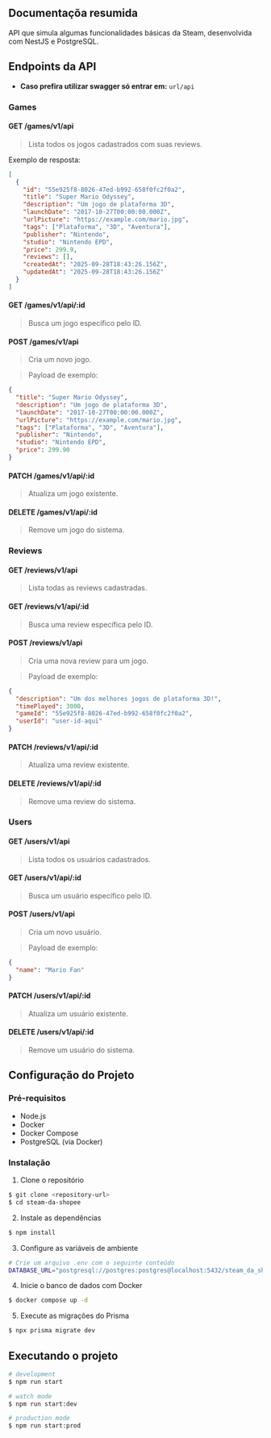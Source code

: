 ## Documentaçõa resumida

API que simula algumas funcionalidades básicas da Steam, desenvolvida com NestJS e PostgreSQL.

## Endpoints da API

- **Caso prefira utilizar swagger só entrar em:** ```url/api```

### Games

#### GET /games/v1/api
> Lista todos os jogos cadastrados com suas reviews.

Exemplo de resposta:
```json
[
  {
    "id": "55e925f8-8026-47ed-b992-658f0fc2f0a2",
    "title": "Super Mario Odyssey",
    "description": "Um jogo de plataforma 3D",
    "launchDate": "2017-10-27T00:00:00.000Z",
    "urlPicture": "https://example.com/mario.jpg",
    "tags": ["Plataforma", "3D", "Aventura"],
    "publisher": "Nintendo",
    "studio": "Nintendo EPD",
    "price": 299.9,
    "reviews": [],
    "createdAt": "2025-09-28T18:43:26.156Z",
    "updatedAt": "2025-09-28T18:43:26.156Z"
  }
]
```

#### GET /games/v1/api/:id
> Busca um jogo específico pelo ID.

#### POST /games/v1/api
> Cria um novo jogo.

> Payload de exemplo:
```json
{
  "title": "Super Mario Odyssey",
  "description": "Um jogo de plataforma 3D",
  "launchDate": "2017-10-27T00:00:00.000Z",
  "urlPicture": "https://example.com/mario.jpg",
  "tags": ["Plataforma", "3D", "Aventura"],
  "publisher": "Nintendo",
  "studio": "Nintendo EPD",
  "price": 299.90
}
```

#### PATCH /games/v1/api/:id
> Atualiza um jogo existente.

#### DELETE /games/v1/api/:id
> Remove um jogo do sistema.

### Reviews

#### GET /reviews/v1/api
> Lista todas as reviews cadastradas.

#### GET /reviews/v1/api/:id
> Busca uma review específica pelo ID.

#### POST /reviews/v1/api
> Cria uma nova review para um jogo.

> Payload de exemplo:
```json
{
  "description": "Um dos melhores jogos de plataforma 3D!",
  "timePlayed": 3000,
  "gameId": "55e925f8-8026-47ed-b992-658f0fc2f0a2",
  "userId": "user-id-aqui"
}
```

#### PATCH /reviews/v1/api/:id
> Atualiza uma review existente.

#### DELETE /reviews/v1/api/:id
> Remove uma review do sistema.

### Users

#### GET /users/v1/api
> Lista todos os usuários cadastrados.

#### GET /users/v1/api/:id
> Busca um usuário específico pelo ID.

#### POST /users/v1/api
> Cria um novo usuário.

> Payload de exemplo:
```json
{
  "name": "Mario Fan"
}
```

#### PATCH /users/v1/api/:id
> Atualiza um usuário existente.

#### DELETE /users/v1/api/:id
> Remove um usuário do sistema.

## Configuração do Projeto

### Pré-requisitos
- Node.js
- Docker
- Docker Compose
- PostgreSQL (via Docker)

### Instalação

1. Clone o repositório
```bash
$ git clone <repository-url>
$ cd steam-da-shopee
```

2. Instale as dependências
```bash
$ npm install
```

3. Configure as variáveis de ambiente
```bash
# Crie um arquivo .env com o seguinte conteúdo
DATABASE_URL="postgresql://postgres:postgres@localhost:5432/steam_da_shopee_DB?schema=public"
```

4. Inicie o banco de dados com Docker
```bash
$ docker compose up -d
```

5. Execute as migrações do Prisma
```bash
$ npx prisma migrate dev
```

## Executando o projeto

```bash
# development
$ npm run start

# watch mode
$ npm run start:dev

# production mode
$ npm run start:prod
```

